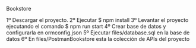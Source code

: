 Bookstore

1º Descargar el proyecto.
2º Ejecutar
$ npm install
3º Levantar el proyecto ejecutando el comando
$ npm run start
4º Crear base de datos y configurarla en ormconfig.json
5º Ejecutar files/database.sql en la base de datos
6º En files/PostmanBookstore esta la colección de APIs del proyecto

